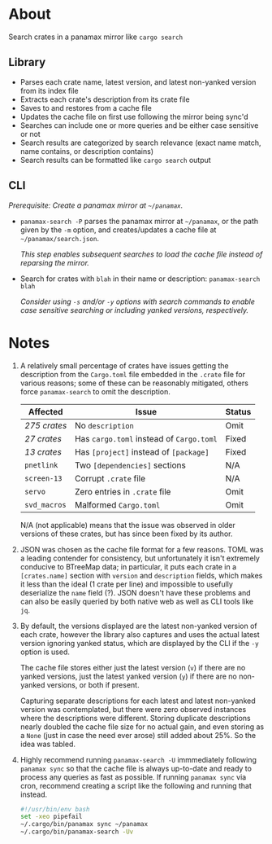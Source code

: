 # About

Search crates in a panamax mirror like `cargo search`

## Library

- Parses each crate name, latest version, and latest non-yanked version from its index file
- Extracts each crate's description from its crate file
- Saves to and restores from a cache file
- Updates the cache file on first use following the mirror being sync'd
- Searches can include one or more queries and be either case sensitive or not
- Search results are categorized by search relevance (exact name match, name contains, or
  description contains)
- Search results can be formatted like `cargo search` output

## CLI

*Prerequisite: Create a panamax mirror at `~/panamax`.*

- `panamax-search -P` parses the panamax mirror at `~/panamax`, or the path given by the `-m` option,
  and creates/updates a cache file at `~/panamax/search.json`.

  *This step enables subsequent searches to load the cache file instead of reparsing the mirror.*

- Search for crates with `blah` in their name or description:
  `panamax-search blah`

  *Consider using `-s` and/or `-y` options with search commands to enable case sensitive searching
  or including yanked versions, respectively.*

# Notes

1. A relatively small percentage of crates have issues getting the description from the `Cargo.toml`
   file embedded in the `.crate` file for various reasons; some of these can be reasonably
   mitigated, others force `panamax-search` to omit the description.

    Affected | Issue | Status
    ---|---|---
    *275 crates* | No `description` | Omit
    *27 crates* | Has `cargo.toml` instead of `Cargo.toml` | Fixed
    *13 crates* | Has `[project]` instead of `[package]` | Fixed
    `pnetlink` | Two `[dependencies]` sections | N/A
    `screen-13` | Corrupt `.crate` file | N/A
    `servo` | Zero entries in `.crate` file | Omit
    `svd_macros` | Malformed `Cargo.toml` | Omit

   N/A (not applicable) means that the issue was observed in older versions of these crates, but has
   since been fixed by its author.

2. JSON was chosen as the cache file format for a few reasons.
   TOML was a leading contender for consistency, but unfortunately it isn't extremely conducive to
   BTreeMap data; in particular, it puts each crate in a `[crates.name]` section with `version` and
   `description` fields, which makes it less than the ideal (1 crate per line) and impossible to
   usefully deserialize the `name` field (?).
   JSON doesn't have these problems and can also be easily queried by both native web as well as CLI
   tools like `jq`.

3. By default, the versions displayed are the latest non-yanked version of each crate, however the
   library also captures and uses the actual latest version ignoring yanked status, which are
   displayed by the CLI if the `-y` option is used.

   The cache file stores either just the latest version (`v`) if there are no yanked versions, just
   the latest yanked version (`y`) if there are no non-yanked versions, or both if present.

   Capturing separate descriptions for each latest and latest non-yanked version was contemplated,
   but there were zero observed instances where the descriptions were different.
   Storing duplicate descriptions nearly doubled the cache file size for no actual gain, and even
   storing as a `None` (just in case the need ever arose) still added about 25%.
   So the idea was tabled.

4. Highly recommend running `panamax-search -U` immmediately following `panamax sync` so that the
   cache file is always up-to-date and ready to process any queries as fast as possible.
   If running `panamax sync` via cron, recommend creating a script like the following and running
   that instead.

   ```bash
   #!/usr/bin/env bash
   set -xeo pipefail
   ~/.cargo/bin/panamax sync ~/panamax
   ~/.cargo/bin/panamax-search -Uv
   ```


